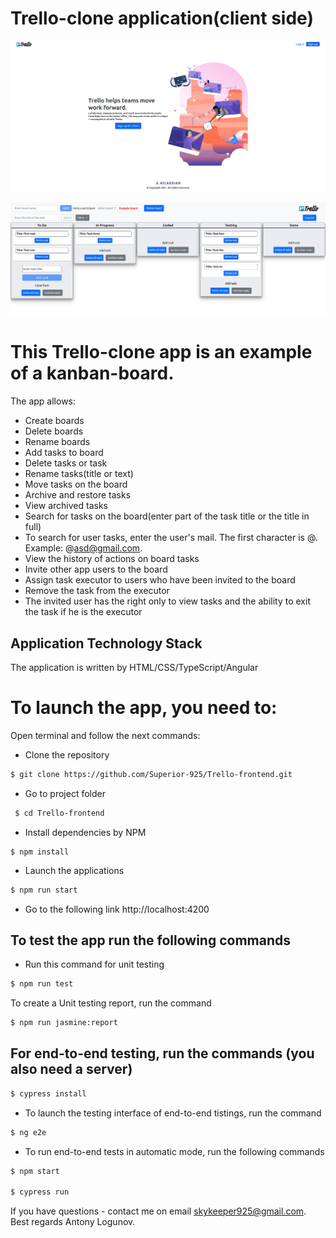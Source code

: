 #  Trello-clone application(client side)
![](./trello-home-example.png)

![](./example-screenshot.png)

# This Trello-clone app is an example of a kanban-board.
The app allows:
- Сreate boards
- Delete boards
- Rename boards
- Add tasks to board
- Delete tasks or task
- Rename tasks(title or text)
- Move tasks on the board
- Archive and restore tasks
- View archived tasks
- Search for tasks on the board(enter part of the task title or the title in full)
- To search for user tasks, enter the user's mail. The first character is @. Example: @asd@gmail.com.
- View the history of actions on board tasks
- Invite other app users to the board
- Assign task executor to users who have been invited to the board
- Remove the task from the executor
- The invited user has the right only to view tasks and the ability to exit the task if he is the executor

## Application Technology Stack

The application is written by HTML/CSS/TypeScript/Angular

# To launch the app, you need to:

 Open terminal and follow the next commands:
 
 - Clone the repository
 
  ```sh
  $ git clone https://github.com/Superior-925/Trello-frontend.git
  ```

- Go to project folder

```sh
 $ cd Trello-frontend
  ```

- Install dependencies by NPM
 
 ```
 $ npm install
```

- Launch the applications
 
 ```sh
$ npm run start
```

- Go to the following link http://localhost:4200

## To test the app run the following commands

- Run this command for unit testing

```sh
$ npm run test
 ```

To create a Unit testing report, run the command

```sh
$ npm run jasmine:report
 ```

## For end-to-end testing, run the commands (you also need a server)

```sh
$ cypress install
 ```

- To launch the testing interface of end-to-end tistings, run the command

```sh
$ ng e2e
 ```

- To run end-to-end tests in automatic mode, run the following commands

```sh
$ npm start

$ cypress run
 ```


If you have questions - contact me on email skykeeper925@gmail.com.
Best regards Antony Logunov.
